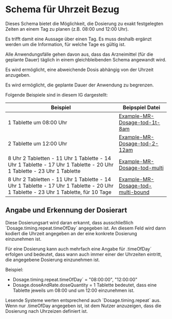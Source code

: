 # Schema für Uhrzeit Bezug

Dieses Schema bietet die Möglichkeit, die Dosierung zu exakt festgelegten Zeiten an einem Tag zu planen (z.B. 08:00 und 12:00 Uhr). 

Es trifft damit eine Aussage über einen Tag. Es muss deshalb ergänzt werden um die Information, für welche Tage es gültig ist.

Alle Anwendungsfälle gehen davon aus, dass das Arzneimittel (für die geplante Dauer) täglich in einem gleichbleibenden Schema angewandt wird.

Es wird ermöglicht, eine abweichende Dosis abhängig von der Uhrzeit anzugeben.

Es wird ermöglicht, die geplante Dauer der Anwendung zu begrenzen.   

Folgende Beispiele sind in diesem IG dargestellt:

| Beispiel    | Beipspiel Datei |
| -------- | ------- |
| 1 Tablette um 08:00 Uhr | [Example-MR-Dosage-tod-1t-8am](./MedicationRequest-Example-MR-Dosage-tod-1t-8am.html)    |
| 2 Tablette um 12:00 Uhr | [Example-MR-Dosage-tod-2-12am](./MedicationRequest-Example-MR-Dosage-tod-2-12am.html)     |
| 8 Uhr 2 Tabletten - 11 Uhr 1 Tablette - 14 Uhr 1 Tablette - 17 Uhr 1 Tablette - 20 Uhr 1 Tablette - 23 Uhr 1 Tablette    | [Example-MR-Dosage-tod-multi](./MedicationRequest-Example-MR-Dosage-tod-multi.html)    |
| 8 Uhr 2 Tabletten - 11 Uhr 1 Tablette - 14 Uhr 1 Tablette - 17 Uhr 1 Tablette - 20 Uhr 1 Tablette - 23 Uhr 1 Tablette, für 10 Tage    | [Example-MR-Dosage-tod-multi-bound](./MedicationRequest-Example-MR-Dosage-tod-multi-bound.html)    |

## Angabe und Erkennung der Dosierart

Diese Dosierungsart wird daran erkannt, dass ausschließlich ´Dosage.timing.repeat.timeOfDay´ angegeben ist. An diesem Feld wird dann kodiert die Uhrzeit angegeben an der eine konkrete Dosierung einzunehmen ist.

Für eine Dosierung kann auch mehrfach eine Angabe für .timeOfDay´ erfolgen und bedeutet, dass wann auch immer einer der Uhrzeiten eintritt, die angegebene Dosierung einzunehmen ist.

Beispiel:
- Dosage.timing.repeat.timeOfDay´ = "08:00:00", "12:00:00"
- Dosage.doseAndRate.doseQuantity = 1 Tablette
bedeutet, dass eine Tablette jeweils um 08:00 und um 12:00 einzunehmen ist.

Lesende Systeme werten entsprechend auch ´Dosage.timing.repeat´ aus. Wenn nur .timeOfDay angegeben ist, ist dem Nutzer anzuzeigen, dass die Dosierung nach Uhrzeizen definiert ist.
